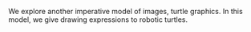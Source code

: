 We explore another imperative model of images, <emphasis>turtle
graphics</emphasis>.  In this model, we give drawing expressions to
robotic turtles.
